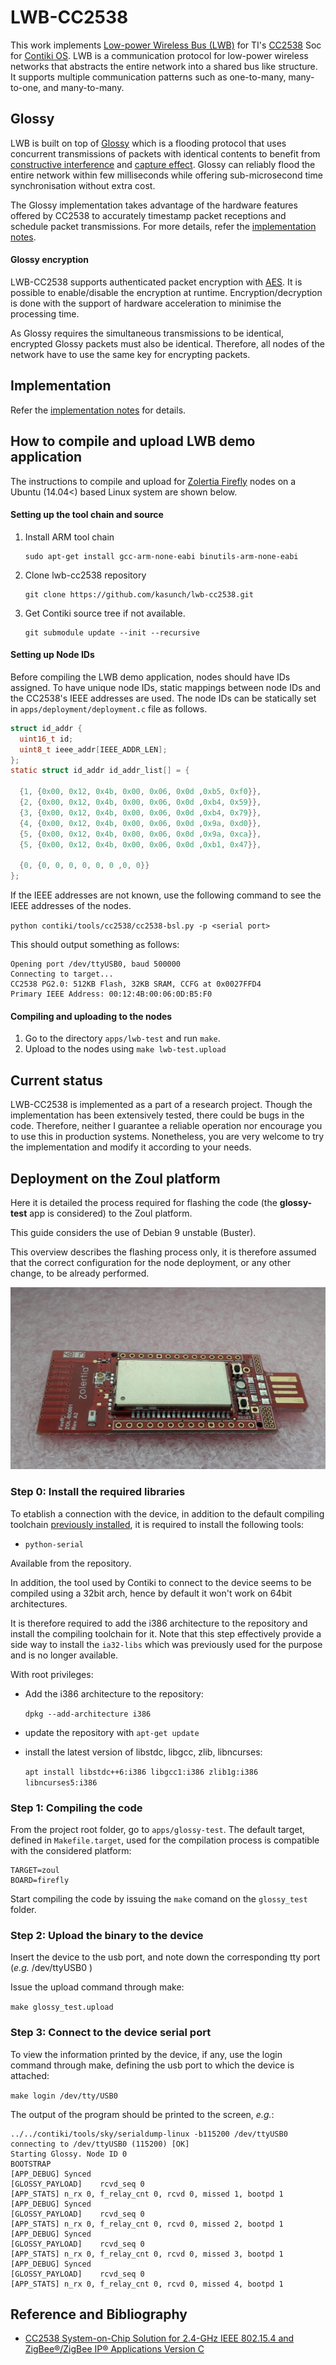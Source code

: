 # LWB-CC2538

This work implements [Low-power Wireless Bus (LWB)](http://doi.acm.org/10.1145/2426656.2426658) for TI's [CC2538](http://www.ti.com/product/CC2538) Soc for [Contiki OS](http://www.contiki-os.org). LWB is a communication protocol for low-power wireless networks that abstracts the entire network into a shared bus like structure. It supports multiple communication patterns such as one-to-many, many-to-one, and many-to-many.

## Glossy
LWB is built on top of [Glossy](http://doi.acm.org/10.1145/2426656.2426658) which is a flooding protocol that uses concurrent transmissions of packets with identical contents to benefit from [constructive interference](https://en.wikipedia.org/wiki/Interference_%28wave_propagation%29) and [capture effect](https://en.wikipedia.org/wiki/Capture_effect). Glossy can reliably flood the entire network within few milliseconds while offering sub-microsecond time synchronisation without extra cost.

The Glossy implementation takes advantage of the hardware features offered by CC2538 to accurately timestamp packet receptions and schedule packet transmissions. For more details, refer the [implementation notes](implementation-notes.md).

#### Glossy encryption

LWB-CC2538 supports authenticated packet encryption with [AES](https://en.wikipedia.org/wiki/Advanced_Encryption_Standard). It is possible to enable/disable the encryption at runtime. Encryption/decryption is done with the support of hardware acceleration to minimise the processing time.

As Glossy requires the simultaneous transmissions to be identical, encrypted Glossy packets must also be identical. Therefore, all nodes of the network have to use the same key for encrypting packets.

## Implementation
Refer the [implementation notes](implementation-notes.md) for details.

## How to compile and upload LWB demo application

The instructions to compile and upload for [Zolertia Firefly](https://zolertia.io/product/firefly/) nodes on a Ubuntu (14.04<) based Linux system are shown below.

#### Setting up the tool chain and source
1. Install ARM tool chain

   ```
   sudo apt-get install gcc-arm-none-eabi binutils-arm-none-eabi
   ```
2. Clone lwb-cc2538 repository

   ```
   git clone https://github.com/kasunch/lwb-cc2538.git
   ```
3. Get Contiki source tree if not available.

   ```
   git submodule update --init --recursive
   ```

#### Setting up Node IDs
Before compiling the LWB demo application, nodes should have IDs assigned. To have unique node IDs, static mappings between node IDs and the CC2538's IEEE addresses are used. The node IDs can be statically set in `apps/deployment/deployment.c` file as follows.

```C
struct id_addr {
  uint16_t id;
  uint8_t ieee_addr[IEEE_ADDR_LEN];
};
static struct id_addr id_addr_list[] = {

  {1, {0x00, 0x12, 0x4b, 0x00, 0x06, 0x0d ,0xb5, 0xf0}},
  {2, {0x00, 0x12, 0x4b, 0x00, 0x06, 0x0d ,0xb4, 0x59}},
  {3, {0x00, 0x12, 0x4b, 0x00, 0x06, 0x0d ,0xb4, 0x79}},
  {4, {0x00, 0x12, 0x4b, 0x00, 0x06, 0x0d ,0x9a, 0xd0}},
  {5, {0x00, 0x12, 0x4b, 0x00, 0x06, 0x0d ,0x9a, 0xca}},
  {5, {0x00, 0x12, 0x4b, 0x00, 0x06, 0x0d ,0xb1, 0x47}},

  {0, {0, 0, 0, 0, 0, 0 ,0, 0}}
};
```
If the IEEE addresses are not known, use the following command to see the IEEE addresses of the nodes.

`python contiki/tools/cc2538/cc2538-bsl.py -p <serial port>`

This should output something as follows:

```
Opening port /dev/ttyUSB0, baud 500000
Connecting to target...
CC2538 PG2.0: 512KB Flash, 32KB SRAM, CCFG at 0x0027FFD4
Primary IEEE Address: 00:12:4B:00:06:0D:B5:F0
```

#### Compiling and uploading to the nodes
1. Go to the directory `apps/lwb-test` and run `make`.
2. Upload to the nodes using `make lwb-test.upload`

## Current status

LWB-CC2538 is implemented as a part of a research project. Though the implementation has been extensively tested, there could be bugs in the code. Therefore, neither I guarantee a reliable operation nor encourage you to use this in production systems. Nonetheless, you are very welcome to try the implementation and modify it according to your needs.


## Deployment on the Zoul platform

Here it is detailed the process required for flashing the code
(the **glossy-test** app is considered) to the Zoul platform.

This guide considers the use of Debian 9 unstable (Buster).

This overview describes the flashing process only, it is
therefore assumed that the correct configuration for the
node deployment, or any other change, to be already performed.

![An image of a Zoul platform device.](./doc/img/zoul.jpg)

### Step 0: Install the required libraries

To etablish a connection with the device, in addition to the
default compiling toolchain [previously installed](#setting-up-the-tool-chain-and-source), it is
required to install the following tools:

* `python-serial`

Available from the repository.

In addition, the tool used by Contiki to connect to the
device seems to be compiled using a 32bit arch, hence by default
it won't work on 64bit architectures.

It is therefore required to add the i386 architecture to the repository
and install the compiling toolchain for it. Note that this step
effectively provide a side way to install the `ia32-libs` which
was previously used for the purpose and is no longer available.

With root privileges:

* Add the i386 architecture to the repository:

  `dpkg --add-architecture i386`

* update the repository with `apt-get update`

* install the latest version of libstdc, libgcc, zlib, libncurses:

  `apt install libstdc++6:i386 libgcc1:i386 zlib1g:i386 libncurses5:i386`


### Step 1: Compiling the code

From the project root folder, go to `apps/glossy-test`.
The default target, defined in `Makefile.target`, used for the compilation process is compatible
with the considered platform:

```text
TARGET=zoul
BOARD=firefly
```

Start compiling the code by issuing the `make` comand on the
`glossy_test` folder.

### Step 2: Upload the binary to the device

Insert the device to the usb port, and note down the corresponding
tty port (*e.g.* /dev/ttyUSB0 )

Issue the upload command through make:

`make glossy_test.upload`

### Step 3: Connect to the device serial port

To view the information printed by the device, if any,
use the login command through make, defining the usb port to
which the device is attached:

`make login /dev/tty/USB0`

The output of the program should be printed to the screen, *e.g.*:

```text
../../contiki/tools/sky/serialdump-linux -b115200 /dev/ttyUSB0
connecting to /dev/ttyUSB0 (115200) [OK]
Starting Glossy. Node ID 0
BOOTSTRAP
[APP_DEBUG]	Synced
[GLOSSY_PAYLOAD]	rcvd_seq 0
[APP_STATS]	n_rx 0, f_relay_cnt 0, rcvd 0, missed 1, bootpd 1
[APP_DEBUG]	Synced
[GLOSSY_PAYLOAD]	rcvd_seq 0
[APP_STATS]	n_rx 0, f_relay_cnt 0, rcvd 0, missed 2, bootpd 1
[APP_DEBUG]	Synced
[GLOSSY_PAYLOAD]	rcvd_seq 0
[APP_STATS]	n_rx 0, f_relay_cnt 0, rcvd 0, missed 3, bootpd 1
[APP_DEBUG]	Synced
[GLOSSY_PAYLOAD]	rcvd_seq 0
[APP_STATS]	n_rx 0, f_relay_cnt 0, rcvd 0, missed 4, bootpd 1
```


## Reference and Bibliography

* [CC2538 System-on-Chip Solution for 2.4-GHz IEEE 802.15.4 and ZigBee®/ZigBee IP® Applications Version C](http://www.ti.com/lit/ug/swru319c/swru319c.pdf)

